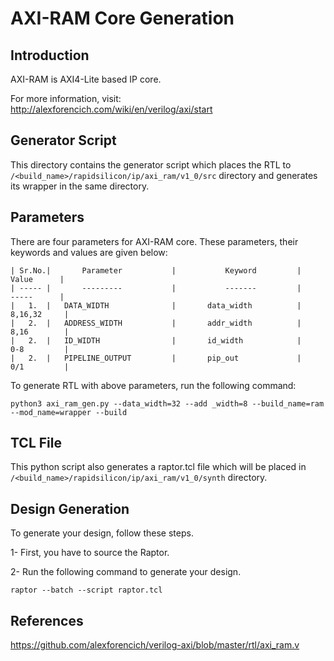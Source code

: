 # AXI-RAM Core Generation 
## Introduction

AXI-RAM is AXI4-Lite based IP core.

For more information, visit: http://alexforencich.com/wiki/en/verilog/axi/start

## Generator Script
This directory contains the generator script which places the RTL to `/<build_name>/rapidsilicon/ip/axi_ram/v1_0/src` directory and generates its wrapper in the same directory. 

## Parameters
There are four parameters for AXI-RAM core. These parameters, their keywords and values are given below:

    | Sr.No.|       Parameter           |           Keyword         |       Value      |
    | ----- |       ---------           |           -------         |       -----      |
    |   1.  |   DATA_WIDTH              |       data_width          |      8,16,32     |
    |   2.  |   ADDRESS_WIDTH           |       addr_width          |      8,16        |
    |   2.  |   ID_WIDTH                |       id_width            |      0-8         |
    |   2.  |   PIPELINE_OUTPUT         |       pip_out             |      0/1         |


To generate RTL with above parameters, run the following command:
```
python3 axi_ram_gen.py --data_width=32 --add _width=8 --build_name=ram --mod_name=wrapper --build
```


## TCL File

This python script also generates a raptor.tcl file which will be placed in `/<build_name>/rapidsilicon/ip/axi_ram/v1_0/synth` directory.

## Design Generation

To generate your design, follow these steps.

1- First, you have to source the Raptor.

2- Run the following command to generate your design.
```
raptor --batch --script raptor.tcl
```

## References

https://github.com/alexforencich/verilog-axi/blob/master/rtl/axi_ram.v